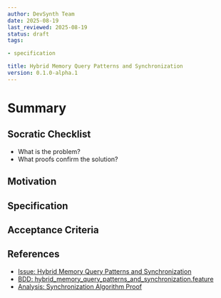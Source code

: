 ```yaml
---
author: DevSynth Team
date: 2025-08-19
last_reviewed: 2025-08-19
status: draft
tags:

- specification

title: Hybrid Memory Query Patterns and Synchronization
version: 0.1.0-alpha.1
---
```


<!--
Required metadata fields:
- author: document author
- date: creation date
- last_reviewed: last review date
- status: draft | review | published
- tags: search keywords
- title: short descriptive name
- version: specification version
-->

# Summary

## Socratic Checklist
- What is the problem?
- What proofs confirm the solution?

## Motivation

## Specification

## Acceptance Criteria

## References

- [Issue: Hybrid Memory Query Patterns and Synchronization](../../issues/hybrid-memory-query-patterns-and-synchronization.md)
- [BDD: hybrid_memory_query_patterns_and_synchronization.feature](../../tests/behavior/features/hybrid_memory_query_patterns_and_synchronization.feature)
- [Analysis: Synchronization Algorithm Proof](../analysis/synchronization_algorithm_proof.md)
